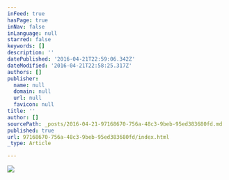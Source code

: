 ```yaml
---
inFeed: true
hasPage: true
inNav: false
inLanguage: null
starred: false
keywords: []
description: ''
datePublished: '2016-04-21T22:59:06.342Z'
dateModified: '2016-04-21T22:58:25.317Z'
authors: []
publisher:
  name: null
  domain: null
  url: null
  favicon: null
title: ''
author: []
sourcePath: _posts/2016-04-21-97168670-756a-48c3-9beb-95ed383680fd.md
published: true
url: 97168670-756a-48c3-9beb-95ed383680fd/index.html
_type: Article

---
```

![](https://the-grid-user-content.s3-us-west-2.amazonaws.com/9048302f-7bba-4474-8043-228361588b16.jpg)
